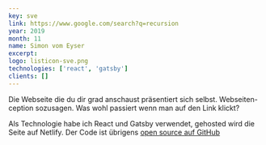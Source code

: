 ```yaml
---
key: sve
link: https://www.google.com/search?q=recursion
year: 2019
month: 11
name: Simon vom Eyser
excerpt:
logo: listicon-sve.png
technologies: ['react', 'gatsby']
clients: []
---
```


Die Webseite die du dir grad anschaust präsentiert sich selbst. Webseiten-ception sozusagen. Was wohl passiert wenn man auf den Link klickt?

Als Technologie habe ich React und Gatsby verwendet, gehosted wird die Seite auf Netlify. Der Code ist übrigens <a href="#"  target="_blank" rel="noopener noreferrer">open source auf GitHub</a>
